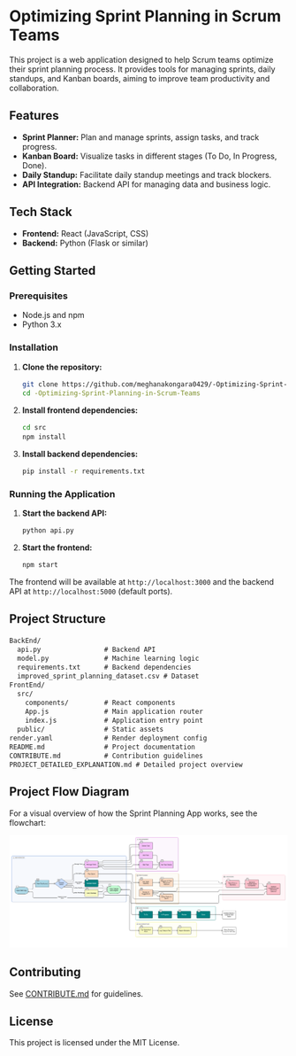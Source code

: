 # Optimizing Sprint Planning in Scrum Teams

This project is a web application designed to help Scrum teams optimize their sprint planning process. It provides tools for managing sprints, daily standups, and Kanban boards, aiming to improve team productivity and collaboration.

## Features
- **Sprint Planner:** Plan and manage sprints, assign tasks, and track progress.
- **Kanban Board:** Visualize tasks in different stages (To Do, In Progress, Done).
- **Daily Standup:** Facilitate daily standup meetings and track blockers.
- **API Integration:** Backend API for managing data and business logic.

## Tech Stack
- **Frontend:** React (JavaScript, CSS)
- **Backend:** Python (Flask or similar)

## Getting Started

### Prerequisites
- Node.js and npm
- Python 3.x

### Installation
1. **Clone the repository:**
   ```sh
   git clone https://github.com/meghanakongara0429/-Optimizing-Sprint-Planning-in-Scrum-Teams.git
   cd -Optimizing-Sprint-Planning-in-Scrum-Teams
   ```
2. **Install frontend dependencies:**
   ```sh
   cd src
   npm install
   ```
3. **Install backend dependencies:**
   ```sh
   pip install -r requirements.txt
   ```

### Running the Application
1. **Start the backend API:**
   ```sh
   python api.py
   ```
2. **Start the frontend:**
   ```sh
   npm start
   ```

The frontend will be available at `http://localhost:3000` and the backend API at `http://localhost:5000` (default ports).

## Project Structure
```
BackEnd/
  api.py                # Backend API
  model.py              # Machine learning logic
  requirements.txt      # Backend dependencies
  improved_sprint_planning_dataset.csv # Dataset
FrontEnd/
  src/
    components/         # React components
    App.js              # Main application router
    index.js            # Application entry point
  public/               # Static assets
render.yaml             # Render deployment config
README.md               # Project documentation
CONTRIBUTE.md           # Contribution guidelines
PROJECT_DETAILED_EXPLANATION.md # Detailed project overview
```

## Project Flow Diagram

For a visual overview of how the Sprint Planning App works, see the flowchart:

![Sprint Planning App - Process Flow Diagram](Sprint%20Planning%20App%20-%20Process%20Flow%20Diagram.png)

## Contributing
See [CONTRIBUTE.md](CONTRIBUTE.md) for guidelines.

## License
This project is licensed under the MIT License.
